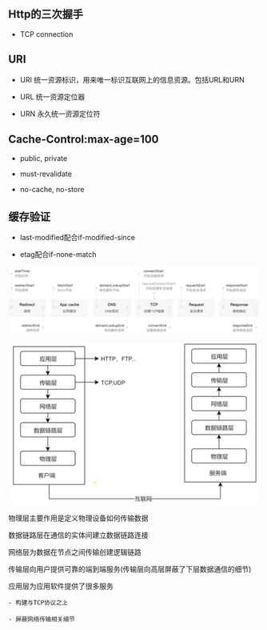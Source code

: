## Http的三次握手

- TCP connection



## URI

- URI 统一资源标识，用来唯一标识互联网上的信息资源。包括URL和URN

- URL 统一资源定位器

- URN 永久统一资源定位符



## Cache-Control:max-age=100

- public, private

- must-revalidate

- no-cache, no-store



## 缓存验证

- last-modified配合if-modified-since

- etag配合if-none-match


![](/assets/360截图182903307410994.png)


![](/assets/360截图167204029912987.png)


物理层主要作用是定义物理设备如何传输数据

数据链路层在通信的实体间建立数据链路连接

网络层为数据在节点之间传输创建逻辑链路

传输层向用户提供可靠的端到端服务(传输层向高层屏蔽了下层数据通信的细节)

应用层为应用软件提供了很多服务

    - 构建与TCP协议之上
    
    - 屏蔽网络传输相关细节
    
